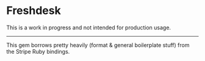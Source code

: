 # Freshdesk

This is a work in progress and not intended for production usage.

***

This gem borrows pretty heavily (format & general boilerplate stuff) from the Stripe Ruby bindings.
